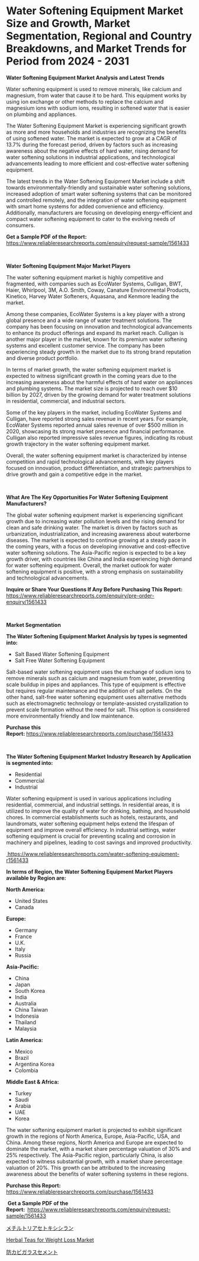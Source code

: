 <p><h1>Water Softening Equipment Market Size and Growth, Market Segmentation, Regional and Country Breakdowns, and Market Trends for Period from 2024 -  2031</h1></p><p><strong>Water Softening Equipment Market Analysis and Latest Trends</strong></p>
<p><p>Water softening equipment is used to remove minerals, like calcium and magnesium, from water that cause it to be hard. This equipment works by using ion exchange or other methods to replace the calcium and magnesium ions with sodium ions, resulting in softened water that is easier on plumbing and appliances.</p><p>The Water Softening Equipment Market is experiencing significant growth as more and more households and industries are recognizing the benefits of using softened water. The market is expected to grow at a CAGR of 13.7% during the forecast period, driven by factors such as increasing awareness about the negative effects of hard water, rising demand for water softening solutions in industrial applications, and technological advancements leading to more efficient and cost-effective water softening equipment.</p><p>The latest trends in the Water Softening Equipment Market include a shift towards environmentally-friendly and sustainable water softening solutions, increased adoption of smart water softening systems that can be monitored and controlled remotely, and the integration of water softening equipment with smart home systems for added convenience and efficiency. Additionally, manufacturers are focusing on developing energy-efficient and compact water softening equipment to cater to the evolving needs of consumers.</p></p>
<p><strong>Get a Sample PDF of the Report:&nbsp;</strong> <a href="https://www.reliableresearchreports.com/enquiry/request-sample/1561433">https://www.reliableresearchreports.com/enquiry/request-sample/1561433</a></p>
<p>&nbsp;</p>
<p><strong>Water Softening Equipment Major Market Players</strong></p>
<p><p>The water softening equipment market is highly competitive and fragmented, with companies such as EcoWater Systems, Culligan, BWT, Haier, Whirlpool, 3M, A.O. Smith, Coway, Canature Environmental Products, Kinetico, Harvey Water Softeners, Aquasana, and Kenmore leading the market.</p><p>Among these companies, EcoWater Systems is a key player with a strong global presence and a wide range of water treatment solutions. The company has been focusing on innovation and technological advancements to enhance its product offerings and expand its market reach. Culligan is another major player in the market, known for its premium water softening systems and excellent customer service. The company has been experiencing steady growth in the market due to its strong brand reputation and diverse product portfolio.</p><p>In terms of market growth, the water softening equipment market is expected to witness significant growth in the coming years due to the increasing awareness about the harmful effects of hard water on appliances and plumbing systems. The market size is projected to reach over $10 billion by 2027, driven by the growing demand for water treatment solutions in residential, commercial, and industrial sectors.</p><p>Some of the key players in the market, including EcoWater Systems and Culligan, have reported strong sales revenue in recent years. For example, EcoWater Systems reported annual sales revenue of over $500 million in 2020, showcasing its strong market presence and financial performance. Culligan also reported impressive sales revenue figures, indicating its robust growth trajectory in the water softening equipment market.</p><p>Overall, the water softening equipment market is characterized by intense competition and rapid technological advancements, with key players focused on innovation, product differentiation, and strategic partnerships to drive growth and gain a competitive edge in the market.</p></p>
<p>&nbsp;</p>
<p><strong>What Are The Key Opportunities For Water Softening Equipment Manufacturers?</strong></p>
<p><p>The global water softening equipment market is experiencing significant growth due to increasing water pollution levels and the rising demand for clean and safe drinking water. The market is driven by factors such as urbanization, industrialization, and increasing awareness about waterborne diseases. The market is expected to continue growing at a steady pace in the coming years, with a focus on developing innovative and cost-effective water softening solutions. The Asia-Pacific region is expected to be a key growth driver, with countries like China and India experiencing high demand for water softening equipment. Overall, the market outlook for water softening equipment is positive, with a strong emphasis on sustainability and technological advancements.</p></p>
<p><strong>Inquire or Share Your Questions If Any Before Purchasing This Report:</strong> <a href="https://www.reliableresearchreports.com/enquiry/pre-order-enquiry/1561433">https://www.reliableresearchreports.com/enquiry/pre-order-enquiry/1561433</a></p>
<p>&nbsp;</p>
<p><strong>Market Segmentation</strong></p>
<p><strong>The Water Softening Equipment Market Analysis by types is segmented into:</strong></p>
<p><ul><li>Salt Based Water Softening Equipment</li><li>Salt Free Water Softening Equipment</li></ul></p>
<p><p>Salt-based water softening equipment uses the exchange of sodium ions to remove minerals such as calcium and magnesium from water, preventing scale buildup in pipes and appliances. This type of equipment is effective but requires regular maintenance and the addition of salt pellets. On the other hand, salt-free water softening equipment uses alternative methods such as electromagnetic technology or template-assisted crystallization to prevent scale formation without the need for salt. This option is considered more environmentally friendly and low maintenance.</p></p>
<p><strong>Purchase this Report:&nbsp;</strong><a href="https://www.reliableresearchreports.com/purchase/1561433">https://www.reliableresearchreports.com/purchase/1561433</a></p>
<p>&nbsp;</p>
<p><strong>The Water Softening Equipment Market Industry Research by Application is segmented into:</strong></p>
<p><ul><li>Residential</li><li>Commercial</li><li>Industrial</li></ul></p>
<p><p>Water softening equipment is used in various applications including residential, commercial, and industrial settings. In residential areas, it is utilized to improve the quality of water for drinking, bathing, and household chores. In commercial establishments such as hotels, restaurants, and laundromats, water softening equipment helps extend the lifespan of equipment and improve overall efficiency. In industrial settings, water softening equipment is crucial for preventing scaling and corrosion in machinery and pipelines, leading to cost savings and improved productivity.</p></p>
<p><a href="https://www.reliableresearchreports.com/water-softening-equipment-r1561433">&nbsp;https://www.reliableresearchreports.com/water-softening-equipment-r1561433</a></p>
<p><strong>In terms of Region, the Water Softening Equipment Market Players available by Region are:</strong></p>
<p>
    <p> <strong> North America: </strong>
        <ul>
            <li>United States</li>
            <li>Canada</li>
        </ul>
        </p> 
    <p> <strong> Europe: </strong>
        <ul>
            <li>Germany</li>
            <li>France</li>
            <li>U.K.</li>
            <li>Italy</li>
            <li>Russia</li>
        </ul>
        </p> 
    <p> <strong> Asia-Pacific: </strong>
        <ul>
            <li>China</li>
            <li>Japan</li>
            <li>South Korea</li>
            <li>India</li>
            <li>Australia</li>
            <li>China Taiwan</li>
            <li>Indonesia</li>
            <li>Thailand</li>
            <li>Malaysia</li>
        </ul>
        </p> 
    <p> <strong> Latin America: </strong>
        <ul>
            <li>Mexico</li>
            <li>Brazil</li>
            <li>Argentina Korea</li>
            <li>Colombia</li>
        </ul>
        </p> 
    <p> <strong> Middle East & Africa: </strong>
        <ul>
            <li>Turkey</li>
            <li>Saudi</li>
            <li>Arabia</li>
            <li>UAE</li>
            <li>Korea</li>
        </ul>
    </p>
    </p>
<p><p>The water softening equipment market is projected to exhibit significant growth in the regions of North America, Europe, Asia-Pacific, USA, and China. Among these regions, North America and Europe are expected to dominate the market, with a market share percentage valuation of 30% and 25% respectively. The Asia-Pacific region, particularly China, is also expected to witness substantial growth, with a market share percentage valuation of 20%. This growth can be attributed to the increasing awareness about the benefits of water softening systems in these regions.</p></p>
<p><strong>Purchase this Report: </strong><a href="https://www.reliableresearchreports.com/purchase/1561433">https://www.reliableresearchreports.com/purchase/1561433</a></p>
<p>&nbsp;<strong>Get a Sample PDF of the Report:&nbsp;&nbsp;</strong><a href="https://www.reliableresearchreports.com/enquiry/request-sample/1561433">https://www.reliableresearchreports.com/enquiry/request-sample/1561433</a></p>
<p><strong></strong></p>
<p><p><a href="https://medium.com/@cielostamm/%E3%83%A1%E3%83%81%E3%83%AB%E3%83%88%E3%83%AA%E3%82%A2%E3%82%BB%E3%83%88%E3%82%AD%E3%82%B7%E3%82%B7%E3%83%A9%E3%83%B3%E5%B8%82%E5%A0%B4%E3%81%AE%E3%83%88%E3%83%AC%E3%83%B3%E3%83%89%E3%81%A8%E5%88%86%E6%9E%90-%E5%B0%86%E6%9D%A5%E3%81%AE%E6%88%90%E9%95%B7%E3%81%AE%E6%A9%9F%E4%BC%9A%E3%81%A8%E8%AA%B2%E9%A1%8C-2024%E5%B9%B4-2031%E5%B9%B4-bc7337688853">メチルトリアセトキシシラン</a></p><p><a href="https://github.com/fauzi1101fauzi/Market-Research-Report-List-1/blob/main/herbal-teas-for-weight-loss-market.md">Herbal Teas for Weight Loss Market</a></p><p><a href="https://medium.com/@pedrogers56456/%E3%82%B0%E3%83%AD%E3%83%BC%E3%83%90%E3%83%AB%E9%98%B2%E3%82%AB%E3%83%93%E3%82%AC%E3%83%A9%E3%82%B9%E3%82%BB%E3%83%A1%E3%83%B3%E3%83%88%E5%B8%82%E5%A0%B4%E3%81%AE%E5%8C%85%E6%8B%AC%E7%9A%84%E5%88%86%E6%9E%90-%E6%88%90%E9%95%B7%E5%82%BE%E5%90%91-%E5%B8%82%E5%A0%B4%E4%BA%88%E6%B8%AC-2024%E5%B9%B4-2031%E5%B9%B4-4d8531e5e9ef">防カビガラスセメント</a></p></p>